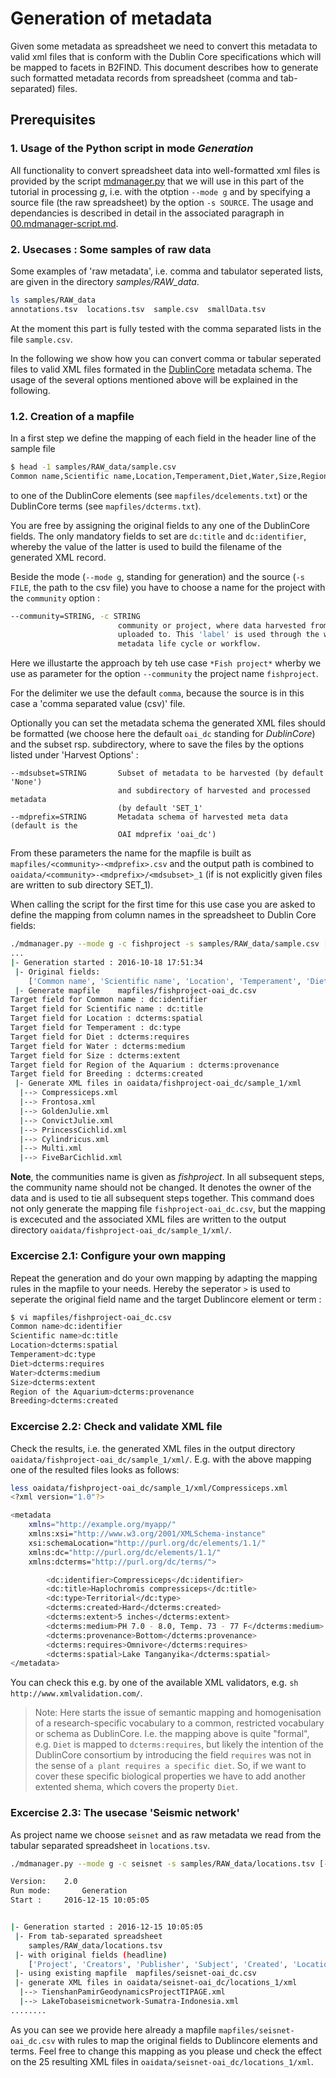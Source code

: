 # Generation of metadata
Given some metadata as spreadsheet we need to convert this metadata to valid xml files that is conform with the Dublin Core specifications which will be mapped to facets in B2FIND.
This document describes how to generate such formatted metadata records from spreadsheet (comma and tab-separated) files. 

## Prerequisites

### 1. Usage of the Python script in mode *Generation*
All functionality to convert spreadsheet data into well-formatted xml files is provided by the script [mdmanager.py](mdmanager.py) that we will use in this part of the tutorial in processing *g*, i.e. with the otption `--mode g` and by specifying a source file (the raw spreadsheet) by the option `-s SOURCE`. 
The usage and dependancies is described in detail in the associated paragraph in [00.mdmanager-script.md](00.mdmanager-script.md#modeGeneration). 

### 2. Usecases : Some samples of raw data
Some examples of 'raw metadata', i.e. comma and tabulator seperated lists, are given in the directory *samples/RAW_data*.
```sh
ls samples/RAW_data
annotations.tsv  locations.tsv  sample.csv  smallData.tsv
```
At the moment this part is fully tested with the comma separated lists in the file ```sample.csv```.

In the following we show how you can convert comma or tabular seperated files to valid XML files formated in the [DublinCore](http://dublincore.org/) metadata schema. The usage of the several options mentioned above will be explained in the following.

### 1.2. Creation of a mapfile
In a first step we define the mapping of each field in the header line of the sample file
```sh
$ head -1 samples/RAW_data/sample.csv 
Common name,Scientific name,Location,Temperament,Diet,Water,Size,Region of the Aquarium,Breeding
```
to one of the DublinCore elements (see ```mapfiles/dcelements.txt```) or the DublinCore terms (see ```mapfiles/dcterms.txt```).

You are free by assigning the original fields to any one of the DublinCore fields. The only mandatory fields to set are ```dc:title``` and ```dc:identifier```, whereby the value of the latter is used to build the filename of the generated XML record. 

Beside the mode (`--mode g`, standing for generation) and the source (`-s FILE`, the path to the csv file) you have to choose a name for the project with the `community` option :
```sh
--community=STRING, -c STRING
                        community or project, where data harvested from and
                        uploaded to. This 'label' is used through the whole
                        metadata life cycle or workflow.
``` 

Here we illustarte the approach by teh use case `*Fish project*` wherby we use as parameter for the option `--community` the project name `fishproject`.

For the delimiter we use the default `comma`, because the source is in this case a 'comma separated value (csv)' file.

Optionally you can set the metadata schema the generated XML files should be formatted (we choose here the default `oai_dc` standing for *DublinCore*) and the subset rsp. subdirectory, where to save the files by the options listed under 'Harvest Options' :
```
--mdsubset=STRING       Subset of metadata to be harvested (by default 'None')
                        and subdirectory of harvested and processed metadata
                        (by default 'SET_1'
--mdprefix=STRING       Metadata schema of harvested meta data (default is the
                        OAI mdprefix 'oai_dc')
```

From these parameters the name for the mapfile is built as ```mapfiles/<community>-<mdprefix>.csv``` and the output path is combined to ```oaidata/<community>-<mdprefix>/<mdsubset>_1``` (if <mdsubset> is not explicitly given files are written to sub directory SET_1).  

When calling the script for the first time for this use case you are asked to define the mapping from column names in the spreadsheet to Dublin Core fields:

```sh
./mdmanager.py --mode g -c fishproject -s samples/RAW_data/sample.csv [--mdprefix oai_dc] [--mdsubset sample] [--verb comma]
...
|- Generation started : 2016-10-18 17:51:34
 |- Original fields:
	['Common name', 'Scientific name', 'Location', 'Temperament', 'Diet', 'Water', 'Size', 'Region of the Aquarium', 'Breeding']
 |- Generate mapfile	mapfiles/fishproject-oai_dc.csv
Target field for Common name : dc:identifier
Target field for Scientific name : dc:title
Target field for Location : dcterms:spatial
Target field for Temperament : dc:type
Target field for Diet : dcterms:requires
Target field for Water : dcterms:medium
Target field for Size : dcterms:extent
Target field for Region of the Aquarium : dcterms:provenance
Target field for Breeding : dcterms:created
 |- Generate XML files in oaidata/fishproject-oai_dc/sample_1/xml
  |--> Compressiceps.xml
  |--> Frontosa.xml
  |--> GoldenJulie.xml
  |--> ConvictJulie.xml
  |--> PrincessCichlid.xml
  |--> Cylindricus.xml
  |--> Multi.xml
  |--> FiveBarCichlid.xml
```
**Note**, the communities name is given as *fishproject*. In all subsequent steps, the community name should not be changed. It denotes the owner of  the data and is used to tie all subsequent steps together.
This command does not only generate the mapping file ```fishproject-oai_dc.csv```, but the mapping is excecuted and the associated XML files are written to the output directory ```oaidata/fishproject-oai_dc/sample_1/xml/```.

### Excercise 2.1: Configure your own mapping

Repeat the generation and do your own mapping by adapting the mapping rules in the mapfile to your needs. Hereby the seperator ```>``` is used to seperate the original field name and the target Dublincore element or term :
```sh
$ vi mapfiles/fishproject-oai_dc.csv
Common name>dc:identifier
Scientific name>dc:title
Location>dcterms:spatial
Temperament>dc:type
Diet>dcterms:requires
Water>dcterms:medium
Size>dcterms:extent
Region of the Aquarium>dcterms:provenance
Breeding>dcterms:created
```
 
### Excercise 2.2: Check and validate XML file

Check the results, i.e. the generated XML files in the output directory ```oaidata/fishproject-oai_dc/sample_1/xml/```. E.g. with the above mapping one of the resulted files looks as follows:

```sh  
less oaidata/fishproject-oai_dc/sample_1/xml/Compressiceps.xml
<?xml version="1.0"?>

<metadata
    xmlns="http://example.org/myapp/"
    xmlns:xsi="http://www.w3.org/2001/XMLSchema-instance"
    xsi:schemaLocation="http://purl.org/dc/elements/1.1/"
    xmlns:dc="http://purl.org/dc/elements/1.1/"
    xmlns:dcterms="http://purl.org/dc/terms/">

        <dc:identifier>Compressiceps</dc:identifier>
        <dc:title>Haplochromis compressiceps</dc:title>
        <dc:type>Territorial</dc:type>
        <dcterms:created>Hard</dcterms:created>
        <dcterms:extent>5 inches</dcterms:extent>
        <dcterms:medium>PH 7.0 - 8.0, Temp. 73 - 77 F</dcterms:medium>
        <dcterms:provenance>Bottom</dcterms:provenance>
        <dcterms:requires>Omnivore</dcterms:requires>
        <dcterms:spatial>Lake Tanganyika</dcterms:spatial>
</metadata>
```

You can check this e.g. by one of the available XML validators, e.g. ```sh http://www.xmlvalidation.com/```.

> Note: Here starts the issue of semantic mapping and 
> homogenisation of a research-specific vocabulary to a common, 
> restricted vocabulary or schema as DublinCore. I.e. the mapping above is quite "formal", e.g. `Diet` is mapped to `dcterms:requires`, but likely the intention of the DublinCore consortium by introducing the field `requires` was not in the sense of `a plant requires a specific diet`. So, if we want to cover these specific biological properties we have to add another extented shema, which covers the property `Diet`. 

### Excercise 2.3: The usecase 'Seismic network'
As project name we choose `seisnet` and as raw metadata we read from the tabular separated spreadsheet in `locations.tsv`.

```sh
./mdmanager.py --mode g -c seisnet -s samples/RAW_data/locations.tsv [--mdprefix oai_dc] --mdsubset locations --verb tab

Version:  	2.0
Run mode:   	Generation
Start : 	2016-12-15 10:05:05


|- Generation started : 2016-12-15 10:05:05
 |- From tab-separated spreadsheet
	samples/RAW_data/locations.tsv
 |- with original fields (headline)
	['Project', 'Creators', 'Publisher', 'Subject', 'Created', 'Location-Coord', 'Location-Name']
 |- using existing mapfile	mapfiles/seisnet-oai_dc.csv
 |- generate XML files in oaidata/seisnet-oai_dc/locations_1/xml
  |--> TienshanPamirGeodynamicsProjectTIPAGE.xml
  |--> LakeTobaseismicnetwork-Sumatra-Indonesia.xml
........
```

As you can see we provide here already a mapfile `mapfiles/seisnet-oai_dc.csv` with rules to map the original fields to Dublincore elements and terms. Feel free to change this mapping as you please und check the effect on the 25 resulting XML files in `oaidata/seisnet-oai_dc/locations_1/xml`.